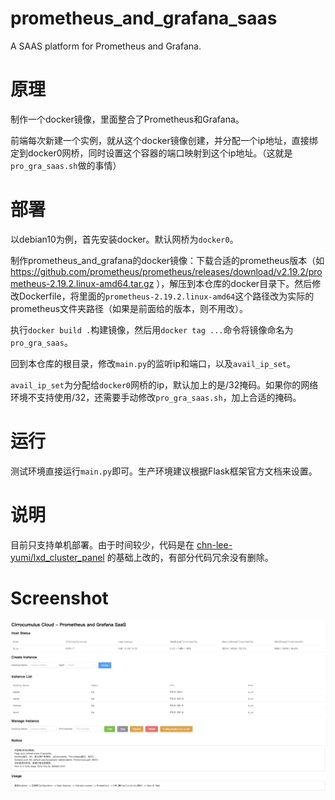 # prometheus_and_grafana_saas

A SAAS platform for Prometheus and Grafana.

# 原理

制作一个docker镜像，里面整合了Prometheus和Grafana。

前端每次新建一个实例，就从这个docker镜像创建，并分配一个ip地址，直接绑定到docker0网桥，同时设置这个容器的端口映射到这个ip地址。（这就是`pro_gra_saas.sh`做的事情）

# 部署

以debian10为例，首先安装docker。默认网桥为`docker0`。

制作prometheus_and_grafana的docker镜像：下载合适的prometheus版本（如 https://github.com/prometheus/prometheus/releases/download/v2.19.2/prometheus-2.19.2.linux-amd64.tar.gz ），解压到本仓库的docker目录下。然后修改Dockerfile，将里面的`prometheus-2.19.2.linux-amd64`这个路径改为实际的prometheus文件夹路径（如果是前面给的版本，则不用改）。

执行`docker build .`构建镜像，然后用`docker tag ...`命令将镜像命名为`pro_gra_saas`。

回到本仓库的根目录，修改`main.py`的监听ip和端口，以及`avail_ip_set`。

`avail_ip_set`为分配给`docker0`网桥的ip，默认加上的是/32掩码。如果你的网络环境不支持使用/32，还需要手动修改`pro_gra_saas.sh`，加上合适的掩码。

# 运行

测试环境直接运行`main.py`即可。生产环境建议根据Flask框架官方文档来设置。

# 说明

目前只支持单机部署。由于时间较少，代码是在 [chn-lee-yumi/lxd_cluster_panel](https://github.com/chn-lee-yumi/lxd_cluster_panel) 的基础上改的，有部分代码冗余没有删除。

# Screenshot

![screenshot](screenshot.png)
